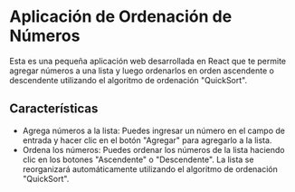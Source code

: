 # Aplicación de Ordenación de Números

Esta es una pequeña aplicación web desarrollada en React que te permite agregar números a una lista y luego ordenarlos en orden ascendente o descendente utilizando el algoritmo de ordenación "QuickSort".

## Características

- Agrega números a la lista: Puedes ingresar un número en el campo de entrada y hacer clic en el botón "Agregar" para agregarlo a la lista.
- Ordena los números: Puedes ordenar los números de la lista haciendo clic en los botones "Ascendente" o "Descendente". La lista se reorganizará automáticamente utilizando el algoritmo de ordenación "QuickSort".
